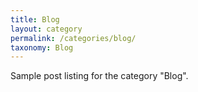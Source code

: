 ```yaml
---
title: Blog
layout: category
permalink: /categories/blog/
taxonomy: Blog
---
```


Sample post listing for the category "Blog".
